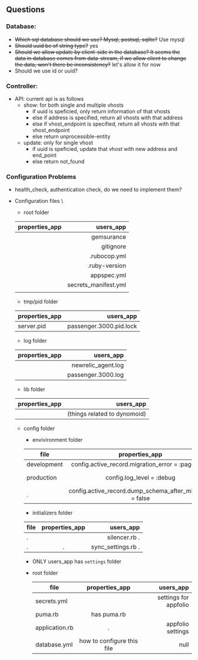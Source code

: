 ## Questions

### Database:
- <s>Which sql database should we use? Mysql, postsql, sqlite?</s> Use mysql
- <s>Should uuid be of string type?</s> yes
- <s>Should we allow update by client-side in the database? It seems the data in database comes from data-stream, if we allow client to change the data, won't there be inconsistency?</s> let's allow it for now
- Should we use id or uuid?

### Controller:
- API: current api is as follows
  - show: for both single and multiple vhosts
    - if uuid is speficied, only return information of that vhosts
    - else if address is specified, return all vhosts with that address
    - else if vhost_endpoint is specified, return all vhosts with that vhost_endpoint
    - else return unprocessible-entity 
  - update: only for single vhost
    - if uuid is speficied, update that vhost with new address and end_point
    - else return not_found
   
### Configuration Problems
- health_check, authentication check, do we need to implement them?
- Configuration files \
  - root folder 
  
  |properties_app | users_app           | 
  |---------------|--------------------:|
  |               |gemsurance           |
  |               |gitignore            |
  |               | .rubocop.yml        |
  |               | .ruby-version       |
  |               | appspec.yml         |
  |               | secrets_manifest.yml|
  |               |                     |

  - tmp/pid folder
  
  |properties_app | users_app           | 
  |---------------|--------------------:|
  | server.pid    |passenger.3000.pid.lock|
  
  - log folder 
  
  |properties_app | users_app           | 
  |---------------|--------------------:|
  |               |newrelic_agent.log   |
  |               |passenger.3000.log   |
  
  - lib folder
  
  |properties_app | users_app           | 
  |---------------|--------------------:|
  |               |(things related to dynomoid)|
  
  
  - config folder
    - envivironment folder
    
     |file |properties_app | users_app           | 
     |---  |:-------------:|--------------------:|
     |development|config.active_record.migration_error = :page_load|   |
     |production|config.log_level = :debug|config.log_level = :info|
     | .   |config.active_record.dump_schema_after_migration = false|  |
  
    - initializers folder
    
     |file |properties_app | users_app           | 
     |---  |:-------------:|--------------------:|
     | .   |               | silencer.rb .       |
     | .   | .             | sync_settings.rb .  |
   
    - ONLY users_app has `settings` folder
      
    - root folder
    
      |file |properties_app | users_app           | 
      |---  |:-------------:|--------------------:|
      |secrets.yml|         | settings for appfolio|
      | puma.rb | has puma.rb   |                 |
      |application.rb| .    |   appfolio settings | 
      |database.yml| how to configure this file | null|
      

